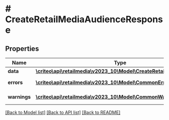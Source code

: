 # # CreateRetailMediaAudienceResponse

## Properties

Name | Type | Description | Notes
------------ | ------------- | ------------- | -------------
**data** | [**\criteo\api\retailmedia\v2023_10\Model\CreateRetailMediaAudience**](CreateRetailMediaAudience.md) |  | [optional]
**errors** | [**\criteo\api\retailmedia\v2023_10\Model\CommonError[]**](CommonError.md) | errors | [optional] [readonly]
**warnings** | [**\criteo\api\retailmedia\v2023_10\Model\CommonWarning[]**](CommonWarning.md) | warnings | [optional] [readonly]

[[Back to Model list]](../../README.md#models) [[Back to API list]](../../README.md#endpoints) [[Back to README]](../../README.md)
